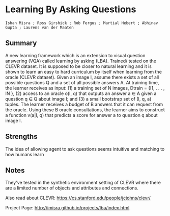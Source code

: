 # Learning By Asking Questions
	Ishan Misra ; Ross Girshick ; Rob Fergus ; Martial Hebert ; Abhinav Gupta ; Laurens van der Maaten

## Summary
A new learning framework which is an extension to visual question answering (VQA) called learning by asking (LBA). Trained/ tested on the CLEVR dataset. It is supposed to be closer to natural learning and it is shown to learn an easy to hard curriculum by itself when learning from the oracle (CLEVR dataset). Given an image I, assume there exists a set of all possible questions Q and a set of all possible answers A. At training time, the learner receives as input: (1) a training set of N images, Dtrain = {I1, . . . , IN }, (2) access to an oracle o(I, q) that outputs an answer a ∈ A given a question
q ∈ Q about image I; and (3) a small bootstrap set of (I, q, a) tuples. The learner receives a budget of B answers that it can request from the oracle. Using these B oracle consultations, the learner aims to construct a function v(a|I, q) that predicts
a score for answer a to question q about image I.

## Strengths
The idea of allowing agent to ask questions seems intuitive and matching to how humans learn

## Notes
They've tested in the synthetic environment setting of CLEVR where there are a limited number of objects and attributes and connections.  

Also read about CLEVR: https://cs.stanford.edu/people/jcjohns/clevr/

Project Page: http://imisra.github.io/projects/lba/index.html 
